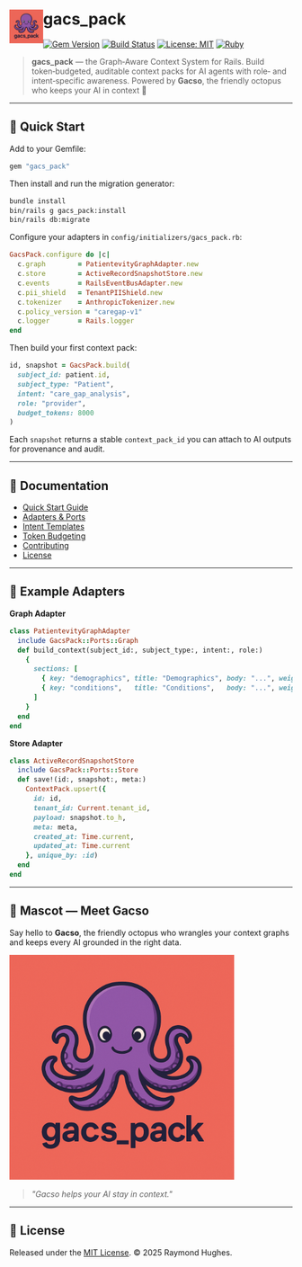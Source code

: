 # <img src="lib/gacso.png" alt="Gacso Logo" width="60" height="60" align="left" /> gacs_pack

[![Gem Version](https://badge.fury.io/rb/gacs_pack.svg)](https://badge.fury.io/rb/gacs_pack)
[![Build Status](https://github.com/Patientevity/gacs_pack/actions/workflows/ci.yml/badge.svg)](https://github.com/Patientevity/gacs_pack/actions)
[![License: MIT](https://img.shields.io/badge/License-MIT-yellow.svg)](https://opensource.org/licenses/MIT)
[![Ruby](https://img.shields.io/badge/Ruby-%3E%3D%203.1-red)](https://www.ruby-lang.org/en/)

> **gacs_pack** — the Graph‑Aware Context System for Rails.
> Build token‑budgeted, auditable context packs for AI agents with role‑ and intent‑specific awareness.
> Powered by **Gacso**, the friendly octopus who keeps your AI in context 🐙

---

## 🚀 Quick Start

Add to your Gemfile:

```ruby
gem "gacs_pack"
```

Then install and run the migration generator:

```bash
bundle install
bin/rails g gacs_pack:install
bin/rails db:migrate
```

Configure your adapters in `config/initializers/gacs_pack.rb`:

```ruby
GacsPack.configure do |c|
  c.graph        = PatientevityGraphAdapter.new
  c.store        = ActiveRecordSnapshotStore.new
  c.events       = RailsEventBusAdapter.new
  c.pii_shield   = TenantPIIShield.new
  c.tokenizer    = AnthropicTokenizer.new
  c.policy_version = "caregap-v1"
  c.logger       = Rails.logger
end
```

Then build your first context pack:

```ruby
id, snapshot = GacsPack.build(
  subject_id: patient.id,
  subject_type: "Patient",
  intent: "care_gap_analysis",
  role: "provider",
  budget_tokens: 8000
)
```

Each `snapshot` returns a stable `context_pack_id` you can attach to AI outputs for provenance and audit.

---

## 📖 Documentation

- [Quick Start Guide](https://github.com/Patientevity/gacs_pack/blob/main/docs/quickstart.md)
- [Adapters & Ports](https://github.com/Patientevity/gacs_pack/blob/main/docs/adapters.md)
- [Intent Templates](https://github.com/Patientevity/gacs_pack/blob/main/docs/intents.md)
- [Token Budgeting](https://github.com/Patientevity/gacs_pack/blob/main/docs/token_budgeting.md)
- [Contributing](https://github.com/Patientevity/gacs_pack/blob/main/CONTRIBUTING.md)
- [License](https://github.com/Patientevity/gacs_pack/blob/main/LICENSE)

---

## 🧩 Example Adapters

**Graph Adapter**
```ruby
class PatientevityGraphAdapter
  include GacsPack::Ports::Graph
  def build_context(subject_id:, subject_type:, intent:, role:)
    {
      sections: [
        { key: "demographics", title: "Demographics", body: "...", weight: 1.0 },
        { key: "conditions",   title: "Conditions",   body: "...", weight: 1.5 }
      ]
    }
  end
end
```

**Store Adapter**
```ruby
class ActiveRecordSnapshotStore
  include GacsPack::Ports::Store
  def save!(id:, snapshot:, meta:)
    ContextPack.upsert({
      id: id,
      tenant_id: Current.tenant_id,
      payload: snapshot.to_h,
      meta: meta,
      created_at: Time.current,
      updated_at: Time.current
    }, unique_by: :id)
  end
end
```

---

## 🐙 Mascot — Meet Gacso

Say hello to **Gacso**, the friendly octopus who wrangles your context graphs and keeps every AI grounded in the right data.

<img src="lib/gacso.png" alt="Gacso the octopus mascot" width="400" />

> _"Gacso helps your AI stay in context."_

---

## 📜 License

Released under the [MIT License](https://opensource.org/licenses/MIT).
© 2025 Raymond Hughes.